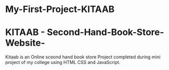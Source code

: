 # My-First-Project-KITAAB
# KITAAB - Second-Hand-Book-Store-Website-
Kitaab is an Online sceond hand book store Project completed during mini project of my college using HTML CSS and JavaScript.
